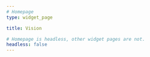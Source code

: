 ```yaml
---
# Homepage
type: widget_page

title: Vision

# Homepage is headless, other widget pages are not.
headless: false
---
```

